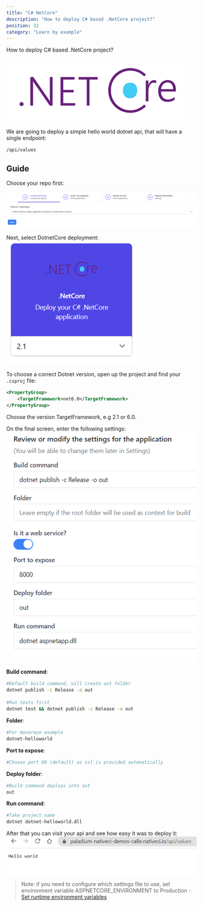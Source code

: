 ```yaml
---
title: "C# NetCore"
description: "How to deploy C# based .NetCore project?"
position: 32
category: "Learn by example"
---
```


<description>
How to deploy C# based .NetCore project?
</description>

![NetCore](/images/languages/dotnet_core.png)

We are going to deploy a simple hello world dotnet api, that will have a single endpoint:
```
/api/values
```

## Guide
Choose your repo first:

![Choose repo](/images/intro/choose-repo.png)

Next, select DotnetCore deployment:
![Dotnet select](/images/examples/dotnet-core-choose.png)

To choose a correct Dotnet version, open up the project and find your ```.csproj``` file:
```xml
<PropertyGroup>
    <TargetFramework>net6.0</TargetFramework>
</PropertyGroup>
```

Choose the version TargetFramework, e.g 2.1 or 6.0.

On the final screen, enter the following settings:
![DotnetCore settings](/images/examples/dotnet-core-settings.png)

**Build command**:
```bash
#Default build command, will create out folder
dotnet publish -c Release -o out

#Run tests first
dotnet test && dotnet publish -c Release -o out
```

**Folder**:
```bash
#For monorepo example
dotnet-helloworld
```

**Port to expose**:
```bash
#Choose port 80 (default) as ssl is provided automatically
```

**Deploy folder**:
```bash
#Build command deploys into out
out
```

**Run command**:
```bash
#Take project name
dotnet dotnet-helloworld.dll
```

After that you can visit your api and see how easy it was to deploy it:
![Deployed](/images/examples/dotnet-core-deployed.png)


> Note: if you need to configure which settings file to use, set environment variable ASPNETCORE_ENVIRONMENT to Production - [Set runtime environment variables](/apps/envs)